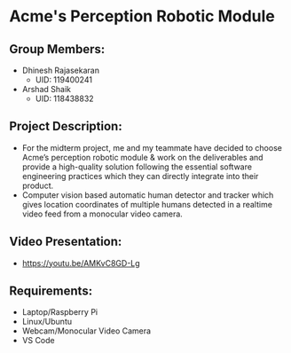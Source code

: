 # Acme's Perception Robotic Module

## Group Members:
 - Dhinesh Rajasekaran 
    - UID: 119400241
 - Arshad Shaik
    - UID: 118438832
   
## Project Description:
 - For the midterm project, me and my teammate have decided to choose Acme’s perception robotic module & work on the deliverables and provide a high-quality solution following the essential software engineering practices which they can directly integrate into their product.
 - Computer vision based automatic human detector and tracker which gives location coordinates of multiple humans detected in a realtime video feed from a monocular video camera.
 
## Video Presentation:
 - https://youtu.be/AMKvC8GD-Lg

## Requirements: 
 - Laptop/Raspberry Pi
 - Linux/Ubuntu
 - Webcam/Monocular Video Camera
 - VS Code
